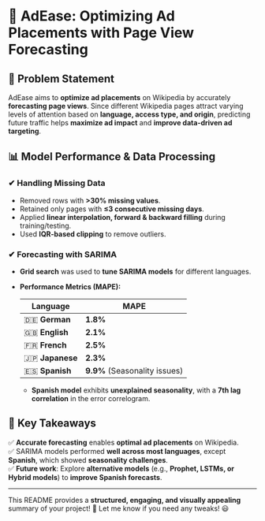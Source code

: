 # 🚀 AdEase: Optimizing Ad Placements with Page View Forecasting  

## 📌 Problem Statement  
AdEase aims to **optimize ad placements** on Wikipedia by accurately **forecasting page views**. Since different Wikipedia pages attract varying levels of attention based on **language, access type, and origin**, predicting future traffic helps **maximize ad impact** and **improve data-driven ad targeting**.  

## 📊 Model Performance & Data Processing  

### ✔ Handling Missing Data  
- Removed rows with **>30% missing values**.  
- Retained only pages with **≤3 consecutive missing days**.  
- Applied **linear interpolation, forward & backward filling** during training/testing.  
- Used **IQR-based clipping** to remove outliers.  

### ✔ Forecasting with SARIMA  
- **Grid search** was used to **tune SARIMA models** for different languages.  
- **Performance Metrics (MAPE):**  

  | Language  | MAPE  |
  |-----------|-------|
  | 🇩🇪 **German**  | **1.8%**  |
  | 🇬🇧 **English**  | **2.1%**  |
  | 🇫🇷 **French**  | **2.5%**  |
  | 🇯🇵 **Japanese**  | **2.3%**  |
  | 🇪🇸 **Spanish**  | **9.9%** (Seasonality issues) |

  - **Spanish model** exhibits **unexplained seasonality**, with a **7th lag correlation** in the error correlogram.

## 🎯 Key Takeaways  
✅ **Accurate forecasting** enables **optimal ad placements** on Wikipedia.  
✅ SARIMA models performed **well across most languages**, except **Spanish**, which showed **seasonality challenges**.  
✅ **Future work**: Explore **alternative models** (e.g., **Prophet, LSTMs, or Hybrid models**) to **improve Spanish forecasts**.  

---

This README provides a **structured, engaging, and visually appealing** summary of your project! 🚀 Let me know if you need any tweaks! 😃

